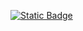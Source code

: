 [![Static Badge](https://img.shields.io/badge/Render-Live%20Demo-red?style=for-the-badge&logo=render)](https://best-game-in-the-world.onrender.com/)


